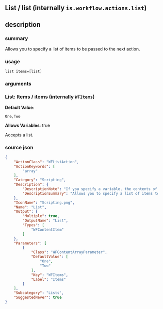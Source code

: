 
## List / list (internally `is.workflow.actions.list`)



## description
### summary
Allows you to specify a list of items to be passed to the next action.


### usage
`list items=[list]`

### arguments
### List: Items / items (internally `WFItems`)
**Default Value**:
```
One,Two
```
**Allows Variables**: true



Accepts a list.

### source json

```json
{
	"ActionClass": "WFListAction",
	"ActionKeywords": [
		"array"
	],
	"Category": "Scripting",
	"Description": {
		"DescriptionNote": "If you specify a variable, the contents of that variable will be included in the list.",
		"DescriptionSummary": "Allows you to specify a list of items to be passed to the next action."
	},
	"IconName": "Scripting.png",
	"Name": "List",
	"Output": {
		"Multiple": true,
		"OutputName": "List",
		"Types": [
			"WFContentItem"
		]
	},
	"Parameters": [
		{
			"Class": "WFContentArrayParameter",
			"DefaultValue": [
				"One",
				"Two"
			],
			"Key": "WFItems",
			"Label": "Items"
		}
	],
	"Subcategory": "Lists",
	"SuggestedNever": true
}
```
